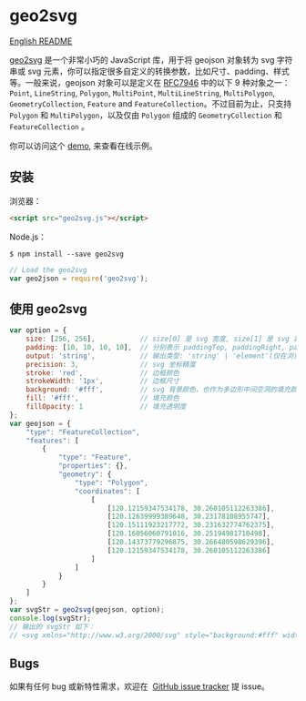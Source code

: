 # geo2svg

[English README](https://github.com/nightn/geo2svg/blob/master/README.md)

[geo2svg](https://github.com/nightn/geo2svg) 是一个非常小巧的 JavaScript 库，用于将 geojson 对象转为 svg 字符串或 svg 元素，你可以指定很多自定义的转换参数，比如尺寸、padding、样式等。一般来说，geojson 对象可以是定义在 [RFC7946](https://tools.ietf.org/html/rfc7946) 中的以下 9 种对象之一：`Point`, `LineString`, `Polygon`, `MultiPoint`, `MultiLineString`, `MultiPolygon`, `GeometryCollection`, `Feature` and `FeatureCollection`。不过目前为止，只支持 `Polygon` 和 `MultiPolygon`，以及仅由 `Polygon` 组成的 `GeometryCollection` 和 `FeatureCollection` 。

你可以访问这个 [demo](http://nightn.com/demo/geo2svg/), 来查看在线示例。

## 安装

浏览器：

```html
<script src="geo2svg.js"></script>
```

Node.js：

```shell
$ npm install --save geo2svg
```

```javascript
// Load the geo2svg
var geo2json = require('geo2svg');
```

## 使用 geo2svg

```javascript
var option = {
    size: [256, 256],           // size[0] 是 svg 宽度, size[1] 是 svg 高度
    padding: [10, 10, 10, 10],  // 分别表示 paddingTop, paddingRight, paddingBottom, paddingLeft
    output: 'string',           // 输出类型: 'string' | 'element'(仅在浏览器支持)
    precision: 3,               // svg 坐标精度
    stroke: 'red',              // 边框颜色
    strokeWidth: '1px',         // 边框尺寸
    background: '#fff',         // svg 背景颜色，也作为多边形中间空洞的填充颜色
    fill: '#fff',               // 填充颜色
    fillOpacity: 1              // 填充透明度
};
var geojson = {
    "type": "FeatureCollection",
    "features": [
        {
            "type": "Feature",
            "properties": {},
            "geometry": {
                "type": "Polygon",
                "coordinates": [
                    [
                        [120.12159347534178, 30.260105112263386],
                        [120.12639999389648, 30.23178108955747],
                        [120.15111923217772, 30.231632774762375],
                        [120.16056060791016, 30.25194981710498],
                        [120.14373779296875, 30.266480598629396],
                        [120.12159347534178, 30.260105112263386]
                    ]
                ]
            }
        }
    ]
};
var svgStr = geo2svg(geojson, option);
console.log(svgStr);
// 输出的 svgStr 如下：
// <svg xmlns="http://www.w3.org/2000/svg" style="background:#fff" width="256" height="256" ><path d="M10.000 61.087,L39.110 232.628,L188.819 233.526,L246.000 110.478,L144.115 22.474,L10.000 61.087"  fill="#fff" fill-opacity="1" stroke="red" stroke-width="1px"/></svg>
```

## Bugs

如果有任何 bug 或新特性需求，欢迎在  [GitHub issue tracker](https://github.com/nightn/geo2svg/issues)  提 issue。

